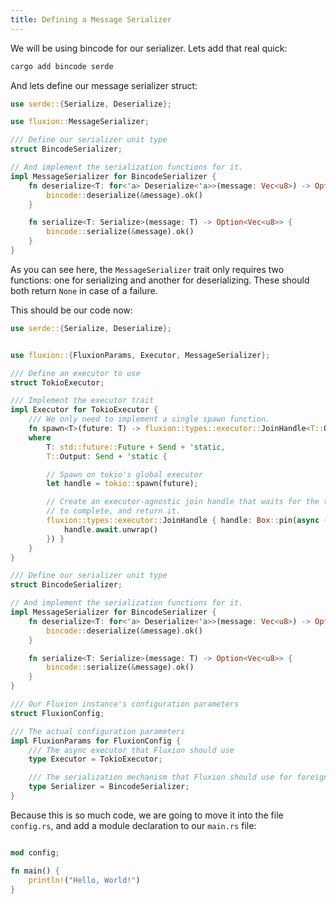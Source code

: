 ```yaml
---
title: Defining a Message Serializer
---
```


We will be using bincode for our serializer. Lets add that real quick:

```sh
cargo add bincode serde
```

And lets define our message serializer struct:

```rust
use serde::{Serialize, Deserialize};

use fluxion::MessageSerializer;

/// Define our serializer unit type
struct BincodeSerializer;

// And implement the serialization functions for it.
impl MessageSerializer for BincodeSerializer {
    fn deserialize<T: for<'a> Deserialize<'a>>(message: Vec<u8>) -> Option<T> {
        bincode::deserialize(&message).ok()
    }

    fn serialize<T: Serialize>(message: T) -> Option<Vec<u8>> {
        bincode::serialize(&message).ok()
    }
}
```

As you can see here, the `MessageSerializer` trait only requires two functions: one for serializing and another for deserializing. These should both return `None` in case of a failure.

This should be our code now:

```rust
use serde::{Serialize, Deserialize};


use fluxion::{FluxionParams, Executor, MessageSerializer};

/// Define an executor to use
struct TokioExecutor;

/// Implement the executor trait
impl Executor for TokioExecutor {
    /// We only need to implement a single spawn function.
    fn spawn<T>(future: T) -> fluxion::types::executor::JoinHandle<T::Output>
    where
        T: std::future::Future + Send + 'static,
        T::Output: Send + 'static {

        // Spawn on tokio's global executor
        let handle = tokio::spawn(future);

        // Create an executor-agnostic join handle that waits for the task
        // to complete, and return it.
        fluxion::types::executor::JoinHandle { handle: Box::pin(async {
            handle.await.unwrap()
        }) }
    }
}

/// Define our serializer unit type
struct BincodeSerializer;

// And implement the serialization functions for it.
impl MessageSerializer for BincodeSerializer {
    fn deserialize<T: for<'a> Deserialize<'a>>(message: Vec<u8>) -> Option<T> {
        bincode::deserialize(&message).ok()
    }

    fn serialize<T: Serialize>(message: T) -> Option<Vec<u8>> {
        bincode::serialize(&message).ok()
    }
}

/// Our Fluxion instance's configuration parameters
struct FluxionConfig;

/// The actual configuration parameters
impl FluxionParams for FluxionConfig {
    /// The async executor that Fluxion should use
    type Executor = TokioExecutor;

    /// The serialization mechanism that Fluxion should use for foreign messages.
    type Serializer = BincodeSerializer;
}
```

Because this is so much code, we are going to move it into the file `config.rs`, and add a module declaration to our `main.rs` file:

```rust

mod config;

fn main() {
    println!("Hello, World!")
}

```